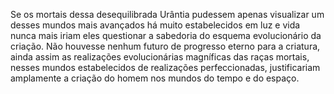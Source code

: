 ﻿Se os mortais dessa desequilibrada Urântia pudessem apenas visualizar um desses mundos mais avançados há muito estabelecidos em luz e vida nunca mais iriam eles questionar a sabedoria do esquema evolucionário da criação. Não houvesse nenhum futuro de progresso eterno para a criatura, ainda assim as realizações evolucionárias magníficas das raças mortais, nesses mundos estabelecidos de realizações perfeccionadas, justificariam amplamente a criação do homem nos mundos do tempo e do espaço.